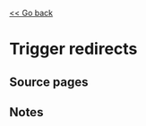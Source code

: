 [<< Go back](https://artoasmith.github.io/sf-preps/)

# Trigger redirects

## Source pages

## Notes
